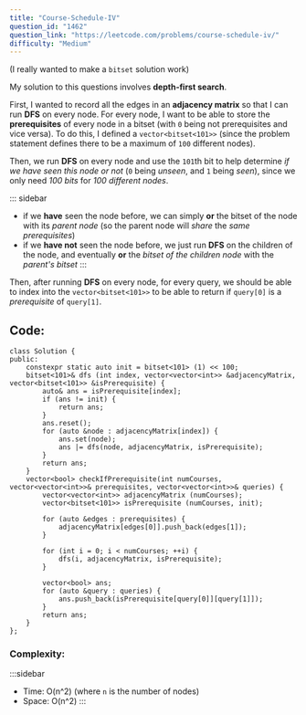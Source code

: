 ```yaml
---
title: "Course-Schedule-IV"
question_id: "1462"
question_link: "https://leetcode.com/problems/course-schedule-iv/"
difficulty: "Medium"
---
```


(I really wanted to make a `bitset` solution work)

My solution to this questions involves **depth-first search**.

First, I wanted to record all the edges in an **adjacency matrix** so that I can run **DFS** on every node.
For every node, I want to be able to store the **prerequisites** of every node in a bitset (with `0` being not prerequisites and vice versa).
To do this, I defined a `vector<bitset<101>>` (since the problem statement defines there to be a maximum of `100` different nodes). 

Then, we run **DFS** on every node and use the `101`th bit to help determine *if we have seen this node or not* (`0` being *unseen*, and `1` being *seen*),
since we only need *100 bits* for *100 different nodes*.

::: sidebar
- if we **have** seen the node before, we can simply **or** the bitset of the node with its *parent node* (so the parent node will *share* the *same prerequisites*)
- if we **have not** seen the node before, we just run **DFS** on the children of the node, and eventually **or** the *bitset of the children node* with the *parent's bitset*
:::

Then, after running **DFS** on every node, for every query, we should be able to index into the `vector<bitset<101>>` to be able to return if `query[0]` is a *prerequisite* of `query[1]`. 

## Code<span>:</span>

```{.cpp}
class Solution {
public:
    constexpr static auto init = bitset<101> (1) << 100;
    bitset<101>& dfs (int index, vector<vector<int>> &adjacencyMatrix, vector<bitset<101>> &isPrerequisite) {
        auto& ans = isPrerequisite[index];
        if (ans != init) {
            return ans;
        }
        ans.reset();
        for (auto &node : adjacencyMatrix[index]) {
            ans.set(node);
            ans |= dfs(node, adjacencyMatrix, isPrerequisite);
        }
        return ans;
    }
    vector<bool> checkIfPrerequisite(int numCourses, vector<vector<int>>& prerequisites, vector<vector<int>>& queries) {
        vector<vector<int>> adjacencyMatrix (numCourses);
        vector<bitset<101>> isPrerequisite (numCourses, init);

        for (auto &edges : prerequisites) {
            adjacencyMatrix[edges[0]].push_back(edges[1]);
        }
        
        for (int i = 0; i < numCourses; ++i) {
            dfs(i, adjacencyMatrix, isPrerequisite);
        }

        vector<bool> ans;
        for (auto &query : queries) {
            ans.push_back(isPrerequisite[query[0]][query[1]]);
        }
        return ans;
    }
};
```

### Complexity<span>:</span>

:::sidebar
- Time: O(n^2) (where `n` is the number of nodes)  
- Space: O(n^2)
:::
